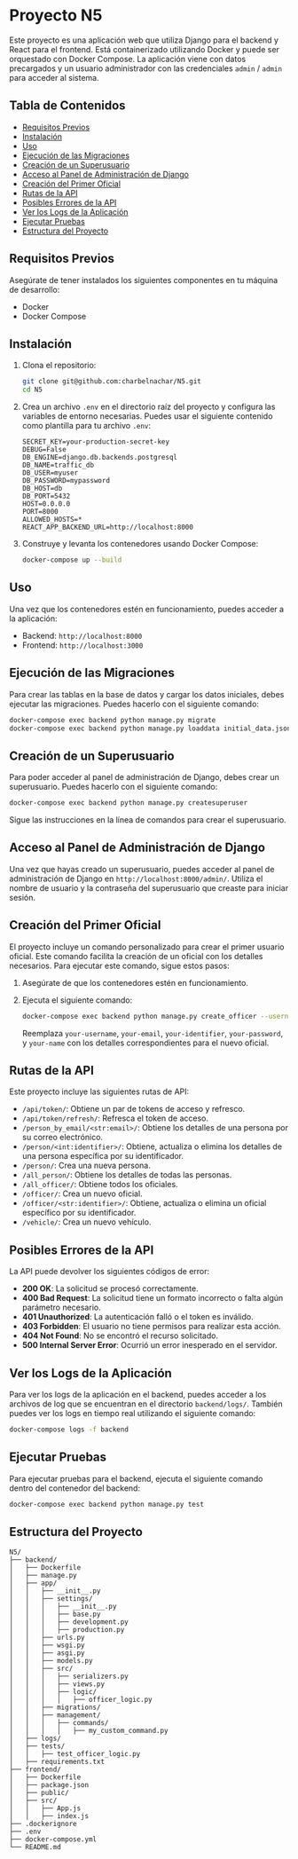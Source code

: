 # Proyecto N5

Este proyecto es una aplicación web que utiliza Django para el backend y React para el frontend. Está containerizado utilizando Docker y puede ser orquestado con Docker Compose. La aplicación viene con datos precargados y un usuario administrador con las credenciales `admin` / `admin` para acceder al sistema.

## Tabla de Contenidos

- [Requisitos Previos](#requisitos-previos)
- [Instalación](#instalación)
- [Uso](#uso)
- [Ejecución de las Migraciones](#ejecución-de-las-migraciones)
- [Creación de un Superusuario](#creación-de-un-superusuario)
- [Acceso al Panel de Administración de Django](#acceso-al-panel-de-administración-de-django)
- [Creación del Primer Oficial](#creación-del-primer-oficial)
- [Rutas de la API](#rutas-de-la-api)
- [Posibles Errores de la API](#posibles-errores-de-la-api)
- [Ver los Logs de la Aplicación](#ver-los-logs-de-la-aplicación)
- [Ejecutar Pruebas](#ejecutar-pruebas)
- [Estructura del Proyecto](#estructura-del-proyecto)

## Requisitos Previos

Asegúrate de tener instalados los siguientes componentes en tu máquina de desarrollo:

- Docker
- Docker Compose

## Instalación

1. Clona el repositorio:

   ```sh
   git clone git@github.com:charbelnachar/N5.git
   cd N5
   ```

2. Crea un archivo `.env` en el directorio raíz del proyecto y configura las variables de entorno necesarias. Puedes usar el siguiente contenido como plantilla para tu archivo `.env`:

   ```env
   SECRET_KEY=your-production-secret-key
   DEBUG=False
   DB_ENGINE=django.db.backends.postgresql
   DB_NAME=traffic_db
   DB_USER=myuser
   DB_PASSWORD=mypassword
   DB_HOST=db
   DB_PORT=5432
   HOST=0.0.0.0
   PORT=8000
   ALLOWED_HOSTS=*
   REACT_APP_BACKEND_URL=http://localhost:8000
   ```

3. Construye y levanta los contenedores usando Docker Compose:

   ```sh
   docker-compose up --build
   ```

## Uso

Una vez que los contenedores estén en funcionamiento, puedes acceder a la aplicación:

- Backend: `http://localhost:8000`
- Frontend: `http://localhost:3000`

## Ejecución de las Migraciones

Para crear las tablas en la base de datos y cargar los datos iniciales, debes ejecutar las migraciones. Puedes hacerlo con el siguiente comando:

   ```sh
   docker-compose exec backend python manage.py migrate
   docker-compose exec backend python manage.py loaddata initial_data.json
   ```

## Creación de un Superusuario

Para poder acceder al panel de administración de Django, debes crear un superusuario. Puedes hacerlo con el siguiente comando:

   ```sh
   docker-compose exec backend python manage.py createsuperuser
   ```

Sigue las instrucciones en la línea de comandos para crear el superusuario.

## Acceso al Panel de Administración de Django

Una vez que hayas creado un superusuario, puedes acceder al panel de administración de Django en `http://localhost:8000/admin/`. Utiliza el nombre de usuario y la contraseña del superusuario que creaste para iniciar sesión.

## Creación del Primer Oficial

El proyecto incluye un comando personalizado para crear el primer usuario oficial. Este comando facilita la creación de un oficial con los detalles necesarios. Para ejecutar este comando, sigue estos pasos:

1. Asegúrate de que los contenedores estén en funcionamiento.
2. Ejecuta el siguiente comando:

   ```sh
   docker-compose exec backend python manage.py create_officer --username your-username --email your-email --identifier your-identifier --password your-password --name your-name
   ```

   Reemplaza `your-username`, `your-email`, `your-identifier`, `your-password`, y `your-name` con los detalles correspondientes para el nuevo oficial.

## Rutas de la API

Este proyecto incluye las siguientes rutas de API:

- `/api/token/`: Obtiene un par de tokens de acceso y refresco.
- `/api/token/refresh/`: Refresca el token de acceso.
- `/person_by_email/<str:email>/`: Obtiene los detalles de una persona por su correo electrónico.
- `/person/<int:identifier>/`: Obtiene, actualiza o elimina los detalles de una persona específica por su identificador.
- `/person/`: Crea una nueva persona.
- `/all_person/`: Obtiene los detalles de todas las personas.
- `/all_officer/`: Obtiene todos los oficiales.
- `/officer/`: Crea un nuevo oficial.
- `/officer/<str:identifier>/`: Obtiene, actualiza o elimina un oficial específico por su identificador.
- `/vehicle/`: Crea un nuevo vehículo.

## Posibles Errores de la API

La API puede devolver los siguientes códigos de error:

- **200 OK**: La solicitud se procesó correctamente.
- **400 Bad Request**: La solicitud tiene un formato incorrecto o falta algún parámetro necesario.
- **401 Unauthorized**: La autenticación falló o el token es inválido.
- **403 Forbidden**: El usuario no tiene permisos para realizar esta acción.
- **404 Not Found**: No se encontró el recurso solicitado.
- **500 Internal Server Error**: Ocurrió un error inesperado en el servidor.

## Ver los Logs de la Aplicación

Para ver los logs de la aplicación en el backend, puedes acceder a los archivos de log que se encuentran en el directorio `backend/logs/`. También puedes ver los logs en tiempo real utilizando el siguiente comando:

   ```sh
   docker-compose logs -f backend
   ```

## Ejecutar Pruebas

Para ejecutar pruebas para el backend, ejecuta el siguiente comando dentro del contenedor del backend:

   ```sh
   docker-compose exec backend python manage.py test
   ```

## Estructura del Proyecto

```
N5/
├── backend/
│   ├── Dockerfile
│   ├── manage.py
│   ├── app/
│   │   ├── __init__.py
│   │   ├── settings/
│   │   │   ├── __init__.py
│   │   │   ├── base.py
│   │   │   ├── development.py
│   │   │   ├── production.py
│   │   ├── urls.py
│   │   ├── wsgi.py
│   │   ├── asgi.py
│   │   ├── models.py
│   │   ├── src/
│   │   │   ├── serializers.py
│   │   │   ├── views.py
│   │   │   ├── logic/
│   │   │   │   ├── officer_logic.py
│   │   ├── migrations/
│   │   ├── management/
│   │   │   ├── commands/
│   │   │   │   ├── my_custom_command.py
│   ├── logs/
│   ├── tests/
│   │   ├── test_officer_logic.py
│   ├── requirements.txt
├── frontend/
│   ├── Dockerfile
│   ├── package.json
│   ├── public/
│   ├── src/
│   │   ├── App.js
│   │   ├── index.js
├── .dockerignore
├── .env
├── docker-compose.yml
└── README.md
```
